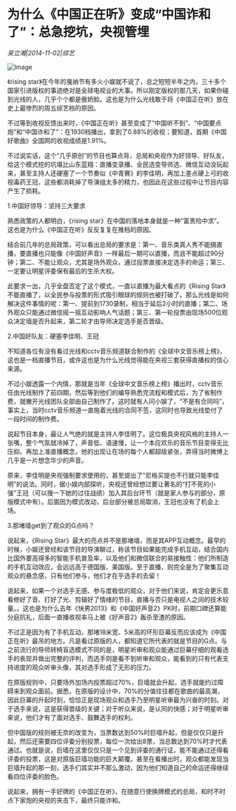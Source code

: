 # 为什么《中国正在听》变成“中国诈和了”：总急挖坑，央视管埋

*吴立湘|2014-11-02|综艺*

![Image](http://p2.pstatp.com/large/pgc-image/1521617286774b7ab0c1fe5)

《rising star》在今年的戛纳节有多火小娱就不说了，总之短短半年之内，三十多个国家引进版权的事迹绝对是全球电视业的大事。所以刚定版权的那几天，如果你碰到光线的人，几乎个个都是傲娇脸。这也是为什么光线敢于将《中国正在听》放在史上最惨烈的周五综艺档的原因。

不过等到收视反馈出来时，《中国正在听》甚至变成了“中国听不到”、“中国要点炮”和“中国诈和了”：在1930档播出，拿到了0.88%的收视；要知道，首期《中国好歌曲》全国网的收视成绩是1.91%。

不过说实话，这个“几乎原创”的节目也算点背，总局和央视作为好领导、好队友，给这个模式挖的坑堪比山东蓝翔：直播变录播、全民选变导师选、微信互动没玩起来，甚至主持人还硬塞了一个节奏似《中青赛》的李佳明，再加上差点硬上弓的收视毒药王冠，这些都消耗掉了导演组太多的精力，也因此在这些过程中让节目内容产生了损耗。

1.中国好领导：坚持三大要求

熟悉政策的人都明白，《rising star》在中国的落地本身就是一种“富贵险中求”。这也是为什么《中国正在听》反反复复在推档的原因。

结合前几年的总局政策，可以看出总局的要求是：第一、音乐类真人秀不能搞直播，要直播也只能像《中国好声音》一样最后一期可以直播，而且不能超过90分钟；第二、不能让观众，尤其是场外观众，通过投票直接决定选手的命运；第三、一定要让明星评委保有最后的生杀大权。

此要求一出，几乎全盘否定了这个模式，一直以直播为最大看点的《Rising Star》不能直播了，以全民参与投票的形式吸引眼球的规则也被打破了。那么光线是如何解决这件事情的呢：第一、提前到1730录制，相当于延后2小时的直播；第二、场外观众只能通过微信摇一摇互动影响人气话题；第三、第一轮投票由现场500位观众决定墙是否升起来，第二轮才由导师决定选手是否晋级。

2.中国好队友：硬塞李佳明、王冠

不知道各位有没有看过光线和cctv音乐频道联合制作的《全球中文音乐榜上榜》，这也是一档直播节目，或许这也是为什么光线觉得能在央视三套获得直播权的信心来源。

不过小娱透露一个内情，那就是当年《全球中文音乐榜上榜》播出时，cctv音乐任由光线制作了前四期，然后等到他们的编导熟悉完流程和模式后，为了省制作费，就撇开光线团队全部由自己制作了。这时就有人问小娱了，“不是有合同吗”，事实上，当时cctv音乐频道一直拖着光线的合同不签，这同时也导致光线垫付了一段时间的制作费。

说起节目本身，最让人气绝的就是主持人李佳明了。这位极具央视风格的主持人一张嘴，整个气氛就冷掉了，声音低、语速慢，让一个本应欢乐的音乐节目变得无比压抑。再加上准直播概念，他的出现让在场的每个人都超级紧张，弄得当时微博上几乎是一片想念华少的声音。

原来，李佳明是央视强制要求使用的，甚至提出了“尼格买提也不行就只能李佳明”的说法。同时，据小娱内部探听，央视还曾经想过要让著名的“打不死的小强”王冠（可以搜一下她的过往战绩）加入其后台环节（就是家人参与的部分，原版模式中有）。后面因为模式改动，后台部分被总局取消，王冠也没有了机会上场。

3.那堵墙get到了观众的G点吗？

说起来，《Rising Star》最大的亮点并不是那堵墙，而是其APP互动概念。最早的时候，小娱还曾经和该节目的导演聊过，称该节目如果能完成手机互动，结合国内比国外要高得多的智能手机普及率，以及他们和微信联合的易接触性：他们所制造的手机互动效应，会远远高于德国版、美国版。至于直播，则完全是为了聚集互动观众的悬念感，只有他们参与，他们才在乎选手的去留！

说起来，如果一个对选手无感、参与度极低的观众，对于他们来说，肯定会更乐意看修好了音、打好了光、剪辑好了情绪的节目，直播与否只是电视人之间的技术较量。。这也是为什么去年《快男2013》和《中国好声音2》PK时，前期口碑还算能分庭抗礼，后面一直播收视率马上被《好声音2》轰杀至渣的原因。

不过正是因为有了手机互动，那堵18米宽、5米高的环形巨幕反而应该成为《中国正在听》最吊的地方。凡是看过原版的人，都知道它所代表的就是节目的G点。与之前流行的导师转椅盲选模式不同的是，明星听审和观众能通过巨幕仔细的观看选手的表现并做出完整的评判，而选手则是看不到听审和观众，能看到的只有代表支持进度的观众听审头像，其对选手形成了无形的压力。

在原版规则中，只要场外加场内投票超过70%，巨墙就会升起，选手就能约过障碍来到观众面前。据悉，在原版的设计中，70%的分值往往都在歌曲的最高潮，因此巨幕的升起时刻，恰恰正是现场观众和选手乃至明星听审最为兴奋的时刻。对于选手来说，这是获得晋级的关键；对于听众来说，是认同的快感；对于明星听审来说，他们才有了面对选手、鼓舞选手的权利。

但中国版的规则被无奈的改变为，当票数达到50%时巨墙升起，但是仅仅只是升起，然后还需要四位评委分别投票，每位一次给出8票，当总数达到70%时才代表通过。也就是说，巨墙在这里仅仅只是一个见到评委的通行证，能不能通过还得看评委的投票，这是对原版巨墙功能的巨大颠覆。甚至在看播出时，观众都能发现当巨墙升起的那一刻，选手们其实并不那么激动，因为他们知道自己的命运还得继续看四位评委的脸色。

说起来，拥有一手好牌的《中国正在听》，在随意行使换牌模式的总局，和时不时点下家炮的央视的夹击下，最终只能诈和。

